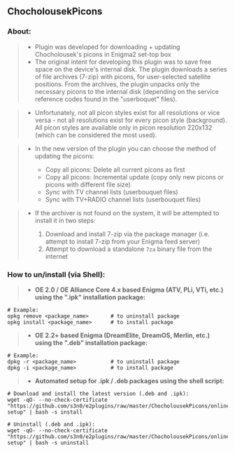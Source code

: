 ## **ChocholousekPicons**

### **About:**

   >- Plugin was developed for downloading + updating Chocholousek's picons in Enigma2 set-top box
   >- The original intent for developing this plugin was to save free space on the device's internal disk. The plugin downloads a series of file archives (7-zip) with picons, for user-selected satellite positions. From the archives, the plugin unpacks only the necessary picons to the internal disk (depending on the service reference codes found in the "userboquet" files).

   >- Unfortunately, not all picon styles exist for all resolutions or vice versa - not all resolutions exist for every picon style (background). All picon styles are available only in picon resolution 220x132 (which can be considered the most used).
   
   >- In the new version of the plugin you can choose the method of updating the picons:   
   >
   >    - Copy all picons: Delete all current picons as first
   >    - Copy all picons: Incremental update (copy only new picons or picons with different file size)
   >    - Sync with TV channel lists (userbouquet files)
   >    - Sync with TV+RADIO channel lists (userbouquet files)
   
   >- If the archiver is not found on the system, it will be attempted to install it in two steps:
   >
   >    1. Download and install 7-zip via the package manager (i.e. attempt to install 7-zip from your Enigma feed server)
   >    2. Attempt to download a standalone `7za` binary file from the internet

### **How to un/install (via Shell):**

   >- **OE 2.0 / OE Alliance Core 4.x based Enigma (ATV, PLi, VTi, etc.) using the ".ipk" installation package:**
   ```shell
   # Example:
   opkg remove <package_name>       # to uninstall package
   opkg install <package_name>      # to install package
   ```
   
   >- **OE 2.2+ based Enigma (DreamElite, DreamOS, Merlin, etc.) using the ".deb" installation package:**
   ```shell
   # Example:
   dpkg -r <package_name>           # to uninstall package
   dpkg -i <package_name>           # to install package
   ```

   >- **Automated setup for .ipk / .deb packages using the shell script:**
   ```shell
   # Download and install the latest version (.deb and .ipk):
   wget -qO- --no-check-certificate "https://github.com/s3n0/e2plugins/raw/master/ChocholousekPicons/online-setup" | bash -s install
   
   # Uninstall (.deb and .ipk):
   wget -qO- --no-check-certificate "https://github.com/s3n0/e2plugins/raw/master/ChocholousekPicons/online-setup" | bash -s uninstall
   ```
